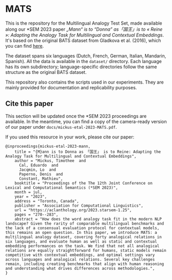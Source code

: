 # MATS

This is the repository for the Multilingual Analogy Test Set, made available along our *SEM 2023 paper _„Mann“ is to “Donna” as「国王」is to « Reine »: Adapting the Analogy Task for Multilingual and Contextual Embeddings_. It's based on the original BATS dataset from Gladkova et al. (2016), which you can find [here](https://vecto.space/projects/BATS/).

The dataset spans six languages (Dutch, French, German, Italian, Mandarin, Spanish). All the data is available in the `dataset/` directory. Each language has its own subdirectory; language-specific directories follow the same structure as the original BATS dataset.

This repository also contains the scripts used in our experiments. They are mainly provided for documentation and replicability purposes.

## Cite this paper

This section will be updated once the *SEM 2023 proceedings are available. 
In the meantime, you can find a copy of the camera-ready version of our paper under `docs/mickus-etal-2023-MATS.pdf`.

If you used this resource in your work, please cite our paper:
```
@inproceedings{mickus-etal-2023-mann,
    title = "{M}ann is to Donna as 「国王」 is to Reine: Adapting the Analogy Task for Multilingual and Contextual Embeddings",
    author = "Mickus, Timothee  and
      Cal, Eduardo  and
      Jacqmin, Lo  and
      Paperno, Denis  and
      Constant, Mathieu",
    booktitle = "Proceedings of the The 12th Joint Conference on Lexical and Computational Semantics (*SEM 2023)",
    month = jul,
    year = "2023",
    address = "Toronto, Canada",
    publisher = "Association for Computational Linguistics",
    url = "https://aclanthology.org/2023.starsem-1.25",
    pages = "270--283",
    abstract = "How does the word analogy task fit in the modern NLP landscape? Given the rarity of comparable multilingual benchmarks and the lack of a consensual evaluation protocol for contextual models, this remains an open question. In this paper, we introduce MATS: a multilingual analogy dataset, covering forty analogical relations in six languages, and evaluate human as well as static and contextual embedding performances on the task. We find that not all analogical relations are equally straightforward for humans, static models remain competitive with contextual embeddings, and optimal settings vary across languages and analogical relations. Several key challenges remain, including creating benchmarks that align with human reasoning and understanding what drives differences across methodologies.",
}
```
